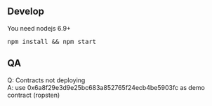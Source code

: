 

<h2>Develop</h2>
You need nodejs 6.9+
<pre>npm install && npm start</pre>

<h2>QA</h2>
Q: Contracts not deploying <br>
A: use 0x6a8f29e3d9e25bc683a852765f24ecb4be5903fc as demo contract (ropsten)
